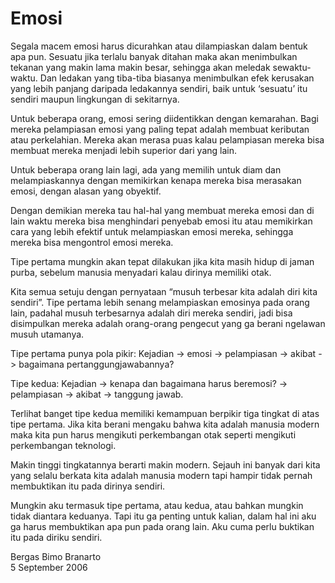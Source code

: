 # Emosi

Segala macem emosi harus dicurahkan atau dilampiaskan dalam bentuk apa pun. Sesuatu jika terlalu banyak ditahan maka akan menimbulkan tekanan yang makin lama makin besar, sehingga akan meledak sewaktu-waktu. Dan ledakan yang tiba-tiba biasanya menimbulkan efek kerusakan yang lebih panjang daripada ledakannya sendiri, baik untuk ‘sesuatu’ itu sendiri maupun lingkungan di sekitarnya.

Untuk beberapa orang, emosi sering diidentikkan dengan kemarahan. Bagi mereka pelampiasan emosi yang paling tepat adalah membuat keributan atau perkelahian. Mereka akan merasa puas kalau pelampiasan mereka bisa membuat mereka menjadi lebih superior dari yang lain. 

Untuk beberapa orang lain lagi, ada yang memilih untuk diam dan melampiaskannya dengan memikirkan kenapa mereka bisa merasakan emosi, dengan alasan yang obyektif. 

Dengan demikian mereka tau hal-hal yang membuat mereka emosi dan di lain waktu mereka bisa menghindari penyebab emosi itu atau memikirkan cara yang lebih efektif untuk melampiaskan emosi mereka, sehingga mereka bisa mengontrol emosi mereka.

Tipe pertama mungkin akan tepat dilakukan jika kita masih hidup di jaman purba, sebelum manusia menyadari kalau dirinya memiliki otak.

Kita semua setuju dengan pernyataan “musuh terbesar kita adalah diri kita sendiri”. Tipe pertama lebih senang melampiaskan emosinya pada orang lain, padahal musuh terbesarnya adalah diri mereka sendiri, jadi bisa disimpulkan mereka adalah orang-orang pengecut yang ga berani ngelawan musuh utamanya.

Tipe pertama punya pola pikir:
Kejadian -> emosi -> pelampiasan -> akibat -> bagaimana pertanggungjawabannya?

Tipe kedua:
Kejadian -> kenapa dan bagaimana harus beremosi? -> pelampiasan -> akibat -> tanggung jawab.

Terlihat banget tipe kedua memiliki kemampuan berpikir tiga tingkat di atas tipe pertama. Jika kita berani mengaku bahwa kita adalah manusia modern maka kita pun harus mengikuti perkembangan otak seperti mengikuti perkembangan teknologi. 

Makin tinggi tingkatannya berarti makin modern. Sejauh ini banyak dari kita yang selalu berkata kita adalah manusia modern tapi hampir tidak pernah membuktikan itu pada dirinya sendiri.

Mungkin aku termasuk tipe pertama, atau kedua, atau bahkan mungkin tidak diantara keduanya. Tapi itu ga penting untuk kalian, dalam hal ini aku ga harus membuktikan apa pun pada orang lain. Aku cuma perlu buktikan itu pada diriku sendiri.

Bergas Bimo Branarto  
5 September 2006